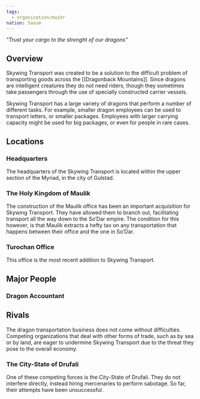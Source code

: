 ```yaml
---
tags:
  - organization/major
nation: Saxum
---
```


*"Trust your cargo to the strenght of our dragons"*
## Overview
Skywing Transport was created to be a solution to the difficult problem of transporting goods across the [[Dragonback Mountains]]. Since dragons are intelligent creatures they do not need riders, though they sometimes take passengers through the use of specially constructed carrier vessels.

Skywing Transport has a large variety of dragons that perform a number of different tasks. For example, smaller dragon employees can be used to transport letters, or smaller packages. Employees with larger carrying capacity might be used for big packages, or even for people in rare cases.
## Locations
### Headquarters
The headquarters of the Skywing Transport is located within the upper section of the Myriad, in the city of Gulstad.
### The Holy Kingdom of Maulik
The construction of the Maulik office has been an important acquisition for Skywing Transport. They have allowed them to branch out, facilitating transport all the way down to the So’Dar empire. The condition for this however, is that Maulik extracts a hefty tax on any transportation that happens between their office and the one in So’Dar.
### Turochan Office
This office is the most recent addition to Skywing Transport.
## Major People
### Dragon Accountant
## Rivals
The dragon transportation business does not come without difficulties. Competing organizations that deal with other forms of trade, such as by sea or by land, are eager to undermine Skywing Transport due to the threat they pose to the overall economy.
### The City-State of Drufali
One of these competing forces is the City-State of Drufali. They do not interfere directly, instead hiring mercenaries to perform sabotage. So far, their attempts have been unsuccessful.